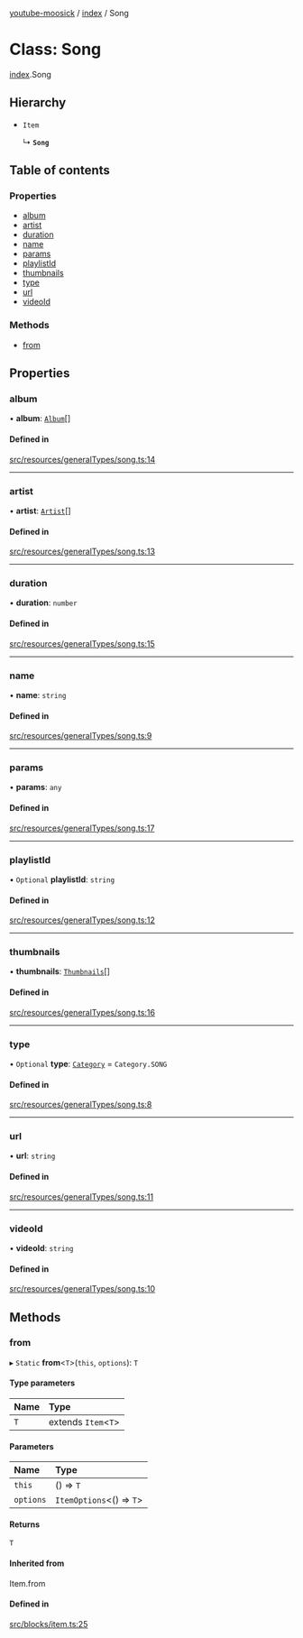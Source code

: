 [youtube-moosick](../README.md) / [index](../modules/index.md) / Song

# Class: Song

[index](../modules/index.md).Song

## Hierarchy

- `Item`

  ↳ **`Song`**

## Table of contents

### Properties

- [album](index.Song.md#album)
- [artist](index.Song.md#artist)
- [duration](index.Song.md#duration)
- [name](index.Song.md#name)
- [params](index.Song.md#params)
- [playlistId](index.Song.md#playlistid)
- [thumbnails](index.Song.md#thumbnails)
- [type](index.Song.md#type)
- [url](index.Song.md#url)
- [videoId](index.Song.md#videoid)

### Methods

- [from](index.Song.md#from)

## Properties

### album

• **album**: [`Album`](index.Album.md)[]

#### Defined in

[src/resources/generalTypes/song.ts:14](https://github.com/EvasiveXkiller/youtube-moosick/blob/a6f8007/src/resources/generalTypes/song.ts#L14)

___

### artist

• **artist**: [`Artist`](index.Artist.md)[]

#### Defined in

[src/resources/generalTypes/song.ts:13](https://github.com/EvasiveXkiller/youtube-moosick/blob/a6f8007/src/resources/generalTypes/song.ts#L13)

___

### duration

• **duration**: `number`

#### Defined in

[src/resources/generalTypes/song.ts:15](https://github.com/EvasiveXkiller/youtube-moosick/blob/a6f8007/src/resources/generalTypes/song.ts#L15)

___

### name

• **name**: `string`

#### Defined in

[src/resources/generalTypes/song.ts:9](https://github.com/EvasiveXkiller/youtube-moosick/blob/a6f8007/src/resources/generalTypes/song.ts#L9)

___

### params

• **params**: `any`

#### Defined in

[src/resources/generalTypes/song.ts:17](https://github.com/EvasiveXkiller/youtube-moosick/blob/a6f8007/src/resources/generalTypes/song.ts#L17)

___

### playlistId

• `Optional` **playlistId**: `string`

#### Defined in

[src/resources/generalTypes/song.ts:12](https://github.com/EvasiveXkiller/youtube-moosick/blob/a6f8007/src/resources/generalTypes/song.ts#L12)

___

### thumbnails

• **thumbnails**: [`Thumbnails`](index.Thumbnails.md)[]

#### Defined in

[src/resources/generalTypes/song.ts:16](https://github.com/EvasiveXkiller/youtube-moosick/blob/a6f8007/src/resources/generalTypes/song.ts#L16)

___

### type

• `Optional` **type**: [`Category`](../enums/enums.Category.md) = `Category.SONG`

#### Defined in

[src/resources/generalTypes/song.ts:8](https://github.com/EvasiveXkiller/youtube-moosick/blob/a6f8007/src/resources/generalTypes/song.ts#L8)

___

### url

• **url**: `string`

#### Defined in

[src/resources/generalTypes/song.ts:11](https://github.com/EvasiveXkiller/youtube-moosick/blob/a6f8007/src/resources/generalTypes/song.ts#L11)

___

### videoId

• **videoId**: `string`

#### Defined in

[src/resources/generalTypes/song.ts:10](https://github.com/EvasiveXkiller/youtube-moosick/blob/a6f8007/src/resources/generalTypes/song.ts#L10)

## Methods

### from

▸ `Static` **from**<`T`\>(`this`, `options`): `T`

#### Type parameters

| Name | Type |
| :------ | :------ |
| `T` | extends `Item`<`T`\> |

#### Parameters

| Name | Type |
| :------ | :------ |
| `this` | () => `T` |
| `options` | `ItemOptions`<() => `T`\> |

#### Returns

`T`

#### Inherited from

Item.from

#### Defined in

[src/blocks/item.ts:25](https://github.com/EvasiveXkiller/youtube-moosick/blob/a6f8007/src/blocks/item.ts#L25)
